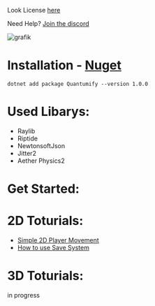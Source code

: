﻿Look License [here](LICENSE)

Need Help? [Join the discord](https://dsc.gg/kagano)

![grafik](https://raw.githubusercontent.com/PizzaGame01/Quantumify/master/Quantumify/content/icon.png)
# Installation - [Nuget](https://www.nuget.org/packages/Quantumify/1.0.1)
```
dotnet add package Quantumify --version 1.0.0
```

# Used Libarys:
- Raylib
- Riptide
- NewtonsoftJson
- Jitter2
- Aether Physics2

# Get Started:
# 2D Toturials:
- [Simple 2D Player Movement](Toturials/SimpleMovement.md)
- [How to use Save System](Toturials/SaveSystem.md)
# 3D Toturials:
in progress